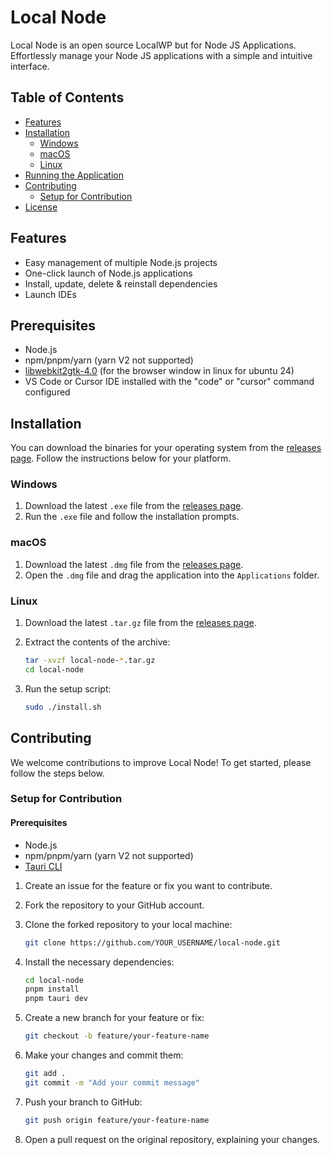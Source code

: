 # Local Node

Local Node is an open source LocalWP but for Node JS Applications. Effortlessly manage your Node JS applications with a simple and intuitive interface.

## Table of Contents

- [Features](#features)
- [Installation](#installation)
  - [Windows](#windows)
  - [macOS](#macos)
  - [Linux](#linux)
- [Running the Application](#running-the-application)
- [Contributing](#contributing)
  - [Setup for Contribution](#setup-for-contribution)
- [License](#license)

## Features

- Easy management of multiple Node.js projects
- One-click launch of Node.js applications
- Install, update, delete & reinstall dependencies
- Launch IDEs

## Prerequisites

- Node.js
- npm/pnpm/yarn (yarn V2 not supported)
- [libwebkit2gtk-4.0](https://github.com/tauri-apps/tauri/issues/9662) (for the browser window in linux for ubuntu 24)
- VS Code or Cursor IDE installed with the "code" or "cursor" command configured

## Installation

You can download the binaries for your operating system from the [releases page](https://github.com/SoftServedWeb-com/local-node/releases). Follow the instructions below for your platform.

### Windows

1. Download the latest `.exe` file from the [releases page](https://github.com/SoftServedWeb-com/local-node/releases).
2. Run the `.exe` file and follow the installation prompts.


### macOS

1. Download the latest `.dmg` file from the [releases page](https://github.com/SoftServedWeb-com/local-node/releases).
2. Open the `.dmg` file and drag the application into the `Applications` folder.


### Linux

1. Download the latest `.tar.gz` file from the [releases page](https://github.com/SoftServedWeb-com/local-node/releases).
2. Extract the contents of the archive:

    ```bash
    tar -xvzf local-node-*.tar.gz
    cd local-node
    ```

3. Run the setup script:

    ```bash
    sudo ./install.sh
    ```

## Contributing

We welcome contributions to improve Local Node! To get started, please follow the steps below.

### Setup for Contribution

#### Prerequisites

- Node.js
- npm/pnpm/yarn (yarn V2 not supported)
- [Tauri CLI](https://tauri.app/v1/guides/getting-started/prerequisites)

1. Create an issue for the feature or fix you want to contribute.
2. Fork the repository to your GitHub account.
3. Clone the forked repository to your local machine:

    ```bash
    git clone https://github.com/YOUR_USERNAME/local-node.git
    ```

4. Install the necessary dependencies:

    ```bash
    cd local-node
    pnpm install
    pnpm tauri dev
    ```

5. Create a new branch for your feature or fix:

    ```bash
    git checkout -b feature/your-feature-name
    ```

6. Make your changes and commit them:

    ```bash
    git add .
    git commit -m "Add your commit message"
    ```

7. Push your branch to GitHub:

    ```bash
    git push origin feature/your-feature-name
    ```

8. Open a pull request on the original repository, explaining your changes.

